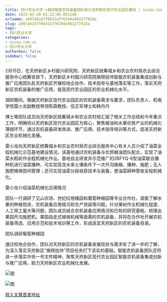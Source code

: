 ```yaml
---
title: 四川农业大学->我校智能农机装备团队助力天府新区现代农业园区建设 | sicau.com.cn
date: 2023-02-20 01:22:05.051140
urlname: a997a61d7f0b32af76294e983277018a
slug: a997a61d7f0b32af76294e983277018a
tags: 
- 四川农业大学
categories:
- sicau.com.cn
- 四川农业大学
authorbox: false
sidebar: false
---
```

2月15日，在天府新区乡村振兴研究院、天府新区统筹城乡和农业农村局农业综合服务中心统筹安排下，天府新区乡村振兴研究院揭榜挂帅智能农机装备集成创新与推广应用团队赴天府新区开展校地企协作、技术指导与基地落实等工作，落实天府新区农机装备的推广应用，提高现代农业园区的农业机械化水平。

调研期间，根据天府新区现代农业园区的农机装备需求与要求，团队负责人、机电学院雷小龙副教授带领陈霖教授、伍志军博士和韩丹丹
<!--more-->
博士等团队成员向天府新区统筹城乡和农业农村局汇报了相关工作总结和今年重点工作，明确将以天府新区现代农业园区为核心，聚焦粮油和水果优势产业的机械化薄弱环节，通过农机装备研发改进、推广应用、技术指导培训等方式，促进天府新区农业机械化发展。

雷小龙向天府新区统筹城乡和农业农村局农业综合服务中心有关人员介绍了油菜全程机械化示范基地建设情况。该基地通过农机装备与优质粮油团队配合，实现了油菜水稻轮作全程机械化作业。基地自主研发并示范推广的2BFYQ-6型油菜联合播种机进行油菜播种，可实现高含水率土壤条件下一次开沟做厢、播种、施肥；无人施肥植保田间管理；还可实现油菜分段收获技术与装备，使油菜耕种管收全程机械化。

雷小龙介绍油菜机械化应用情况

团队一行调研了见山农场、世纪红柑橘园和葡萄种植园等专业合作社，调查了解水果的种植现状、农机装备应用情况和生产效益等问题。针对果树作业机械化程度、人工用工量大等问题，团队成员结合农机装备应用情况和已有的研究基础，梳理出果园开沟施肥机、果园自走式植保机械等亟需的农机装备，并将在合作社开展农机装备筛选、应用示范和技术培训等工作，形成适宜天府新区的农机装备目录。

团队调研葡萄种植园

通过校地企协作，团队对天府新区的农机装备发展现状与需求有了进一步的了解，为深入落实天府新区“揭榜挂帅”项目任务打下坚实的基础。智能农机装备团队还将进一步落实中央一号文件精神，聚焦天府新区现代农业园区智能农机装备集成创新与推广应用，助力天府新区农业机械化发展。

![图](https://news.sicau.edu.cn/__local/1/AA/C7/B692909BDD9026064D8CB7CF8B4_EBC0705F_19708.jpg)

![图](https://news.sicau.edu.cn/__local/1/9E/D0/C5644632CB7FCB0A07B7B5923BF_AC538DD0_3C8D6.png)

[转入文章首发地址](https://news.sicau.edu.cn/info/1078/71020.htm)